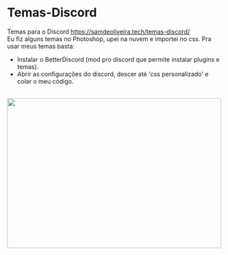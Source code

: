 # Temas-Discord
Temas para o Discord
https://samdeoliveira.tech/temas-discord/
<br>
Eu fiz alguns temas no Photoshop, upei na nuvem e importei no css. 
Pra usar meus temas basta: 
- Instalar o BetterDiscord (mod pro discord que permite instalar plugins e temas).
- Abrir as configurações do discord, descer até 'css personalizado' e colar o meu código. 
<br>
<img src="https://media.discordapp.net/attachments/1104552467171131526/1104645182005194803/estilo_cosmic.png" width="500" height="350">
